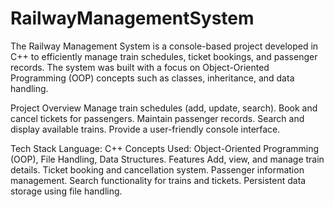 # RailwayManagementSystem

The Railway Management System is a console-based project developed in C++ to efficiently manage train schedules, ticket bookings, and passenger records. The system was built with a focus on Object-Oriented Programming (OOP) concepts such as classes, inheritance, and data handling.

Project Overview
Manage train schedules (add, update, search).
Book and cancel tickets for passengers.
Maintain passenger records.
Search and display available trains.
Provide a user-friendly console interface.

Tech Stack
Language: C++
Concepts Used: Object-Oriented Programming (OOP), File Handling, Data Structures.
Features
Add, view, and manage train details.
Ticket booking and cancellation system.
Passenger information management.
Search functionality for trains and tickets.
Persistent data storage using file handling.
